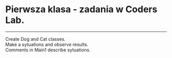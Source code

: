 
# Pierwsza klasa - zadania w Coders Lab.


-----------------------------------------------------------------------------
Create Dog and Cat classes.<br>
Make a sytuations and observe results.<br>
Comments in Main1 describe sytuations.

